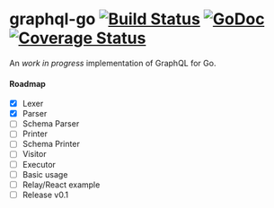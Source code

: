 graphql-go [![Build Status](https://travis-ci.org/chris-ramon/graphql-go.svg)](https://travis-ci.org/chris-ramon/graphql-go) [![GoDoc](https://godoc.org/graphql.co/graphql?status.svg)](https://godoc.org/github.com/chris-ramon/graphql-go) [![Coverage Status](https://coveralls.io/repos/chris-ramon/graphql-go/badge.svg?branch=master&service=github)](https://coveralls.io/github/chris-ramon/graphql-go?branch=master)
=====
An *work in progress* implementation of GraphQL for Go.

#### Roadmap
- [x] Lexer
- [x] Parser
- [ ] Schema Parser
- [ ] Printer
- [ ] Schema Printer
- [ ] Visitor
- [ ] Executor
- [ ] Basic usage
- [ ] Relay/React example
- [ ] Release v0.1
